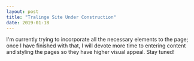 ```yaml
---
layout: post
title: "Tralinge Site Under Construction"
date: 2019-01-18
---
```


I'm currently trying to incorporate all the necessary elements to the page; 
once I have finished with that, I will devote more time to entering content
and styling the pages so they have higher visual appeal. Stay tuned!
